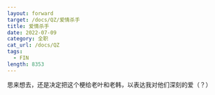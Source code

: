 ```yaml
---
layout: forward
target: /docs/QZ/爱情杀手
title: 爱情杀手
date: 2022-07-09
category: 全职
cat_url: /docs/QZ
tags: 
  - FIN
length: 8353
---
```


思来想去，还是决定把这个梗给老叶和老韩，以表达我对他们深刻的爱（？）
